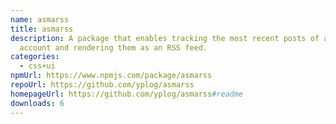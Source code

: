 ```yaml
---
name: asmarss
title: asmarss
description: A package that enables tracking the most recent posts of a Mastodon
  account and rendering them as an RSS feed.
categories:
  - css+ui
npmUrl: https://www.npmjs.com/package/asmarss
repoUrl: https://github.com/yplog/asmarss
homepageUrl: https://github.com/yplog/asmarss#readme
downloads: 6
---
```

